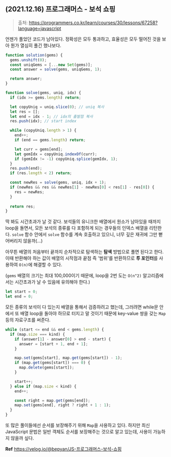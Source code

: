 ## (2021.12.16) 프로그래머스 - 보석 쇼핑

> 출처: https://programmers.co.kr/learn/courses/30/lessons/67258?language=javascript

언젠가 풀었던 코드가 남아있다. 정확성은 모두 통과하고, 효율성은 모두 떨어진 것을 보아 뭔가 열심히 풀긴 했나보다.

```jsx
function solution(gems) {
  gems.unshift(0);
  const uniqGems = [...new Set(gems)];
  const answer = solve(gems, uniqGems, 1);

  return answer;
}

function solve(gems, uniq, idx) {
  if (idx >= gems.length) return;

  let copyUniq = uniq.slice(0); // uniq 복사
  let res = [];
  let end = idx - 1; // idx의 출발점 복사
  res.push(idx); // start index

  while (copyUniq.length > 1) {
    end++;
    if (end == gems.length) return;

    let curr = gems[end];
    let gemIdx = copyUniq.indexOf(curr);
    if (gemIdx != -1) copyUniq.splice(gemIdx, 1);
  }
  res.push(end);
  if (res.length < 2) return;

  const newRes = solve(gems, uniq, idx + 1);
  if (newRes && res && newRes[1] - newRes[0] < res[1] - res[0]) {
    res = newRes;
  }
  
  return res;
}
```

딱 봐도 시간초과가 날 것 같다. 보석들의 유니크한 배열에서 원소가 남아있을 때까지 loop을 돌면서, 모든 보석의 종류를 다 포함하게 되는 경우들의 인덱스 배열을 리턴한다. `solve` 함수 안에서 `solve` 함수를 계속 호출하고 있으니, 너무 깊은 재귀에 그만 뻗어버리지 않을까(...)

아무튼 배열의 처음부터 끝까지 순차적으로 탐색하는 **탐색** 방법으로 풀면 된다고 한다. 이때 반환해야 하는 값이 배열의 시작점과 끝점 즉 '범위'를 반환하므로 **투 포인터**를 사용하여 `O(n)`에 해결할 수 있다.

(`gems` 배열의 크기는 최대 100,000이기 때문에, loop을 2번 도는 `O(n^2)` 알고리즘에서는 시간초과가 날 수 있음에 유의해야 한다.)


```jsx
let start = 0;
let end = 0;
```

모든 종류의 보석이 다 있는지 배열을 통해서 검증하려고 했는데, 그러려면 while문 안에서 또 배열 loop을 돌아야 하므로 터지고 말 것이기 때문에 key-value 쌍을 갖는 `Map` 등의 자료구조를 써준다.

```jsx
while (start <= end && end < gems.length) {
  if (map.size === kind) {
    if (answer[1] - answer[0] > end - start) {
      answer = [start + 1, end + 1];
    }

    map.set(gems[start], map.get(gems[start]) - 1);
    if (map.get(gems[start]) === 0) {
      map.delete(gems[start]);
    }

    start++;
  } else if (map.size < kind) {
    end++;

    const right = map.get(gems[end]);
    map.set(gems[end], right ? right + 1 : 1);
  }
}
```
또 많은 풀이들에선 순서를 보장해주기 위해 `Map`을 사용하고 있다. 하지만 최신 JavaScript 문법은 일반 객체도 순서를 보장해주는 것으로 알고 있는데, 사용이 가능하지 않을까 싶다.

**Ref** <https://velog.io/@bepyan/JS-프로그래머스-보석-쇼핑>  


